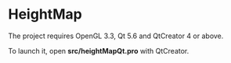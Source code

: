 # HeightMap

The project requires OpenGL 3.3, Qt 5.6 and QtCreator 4 or above.

To launch it, open **src/heightMapQt.pro** with QtCreator.
